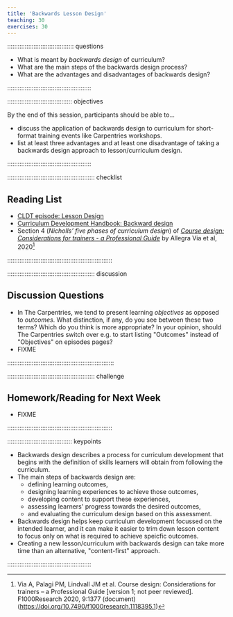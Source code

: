 ```yaml
---
title: 'Backwards Lesson Design'
teaching: 30
exercises: 30
---
```


:::::::::::::::::::::::::::::::::::::: questions 

- What is meant by _backwards design_ of curriculum?
- What are the main steps of the backwards design process?
- What are the advantages and disadvantages of backwards design?

::::::::::::::::::::::::::::::::::::::::::::::::

::::::::::::::::::::::::::::::::::::: objectives

By the end of this session, participants should be able to...

- discuss the application of backwards design to curriculum for short-format training events
  like Carpentries workshops.
- list at least three advantages and at least one disadvantage of 
  taking a backwards design approach to lesson/curriculum design.

::::::::::::::::::::::::::::::::::::::::::::::::

:::::::::::::::::::::::::::::::::::::::::::::::::: checklist

## Reading List

- [CLDT episode: Lesson Design](https://carpentries.github.io/lesson-development-training/02-lesson-design.html)
- [Curriculum Development Handbook: Backward design](https://carpentries.github.io/curriculum-development/guiding-principles.html#backward-design)
- Section 4 (_Nicholls’ five phases of curriculum design_) of [_Course design: Considerations for trainers - a Professional Guide_](https://doi.org/10.7490/f1000research.1118395.1) by Allegra Via et al, 2020[^1]

::::::::::::::::::::::::::::::::::::::::::::::::::::::::::::

:::::::::::::::::::::::::::::::::::::::::::::::::: discussion

## Discussion Questions

- In The Carpentries, we tend to present learning _objectives_ as opposed to _outcomes_. 
  What distinction, if any, do you see between these two terms?
  Which do you think is more appropriate?
  In your opinion, should The Carpentries switch over 
  e.g. to start listing "Outcomes" instead of "Objectives" on episodes pages?
- FIXME

:::::::::::::::::::::::::::::::::::::::::::::::::::::::::::::

:::::::::::::::::::::::::::::::::::::::::::::::::: challenge

## Homework/Reading for Next Week

- FIXME

::::::::::::::::::::::::::::::::::::::::::::::::::::::::::::

::::::::::::::::::::::::::::::::::::: keypoints 

- Backwards design describes a process for curriculum development that 
  begins with the definition of skills learners will obtain from following the curriculum.
- The main steps of backwards design are: 
  - defining learning outcomes, 
  - designing learning experiences to achieve those outcomes,
  - developing content to support these experiences,
  - assessing learners' progress towards the desired outcomes,
  - and evaluating the curriculum design based on this assessment.
- Backwards design helps keep curriculum development focussed on the intended learner, 
  and it can make it easier to trim down lesson content to focus only on 
  what is required to achieve speicfic outcomes.
- Creating a new lesson/curriculum with backwards design can take more time 
  than an alternative, "content-first" approach.

::::::::::::::::::::::::::::::::::::::::::::::::

[^1]: Via A, Palagi PM, Lindvall JM et al. Course design: Considerations for trainers – a Professional Guide [version 1; not peer reviewed]. F1000Research 2020, 9:1377 (document) (https://doi.org/10.7490/f1000research.1118395.1)
